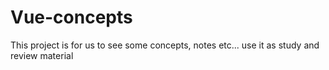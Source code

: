 # Vue-concepts
This project is for us to see some concepts, notes etc... use it as study and review material
